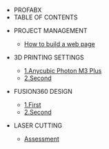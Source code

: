 <!-- 侧边栏 docs/_sidebar.md -->


- PROFABX
- TABLE OF CONTENTS

 + PROJECT MANAGEMENT
      
      - [How to build a web page](class/1pm/1pm-web.md)
      
 + 3D PRINTING SETTINGS
 
      - [1.Anycubic Photon M3 Plus](anycubic/m3plus/test.md)
      - [2.Second](class/2cad/3d.md)

 + FUSION360 DESIGN
      
      - [1.First](class/2cad/cad.md)
      - [2.Second](class/2cad/3d.md)
     
+ LASER CUTTING
  - [Assessment](class/3ardla/laser.md) 


  





